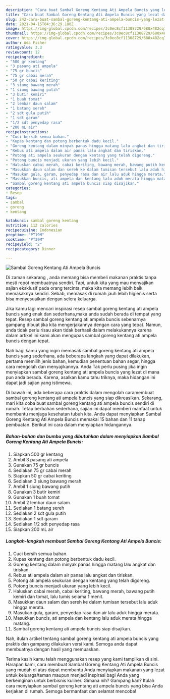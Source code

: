 ```yaml
---
description: "Cara buat Sambal Goreng Kentang Ati Ampela Buncis yang lezat dan Mudah Dibuat"
title: "Cara buat Sambal Goreng Kentang Ati Ampela Buncis yang lezat dan Mudah Dibuat"
slug: 242-cara-buat-sambal-goreng-kentang-ati-ampela-buncis-yang-lezat-dan-mudah-dibuat
date: 2021-04-15T04:36:29.180Z
image: https://img-global.cpcdn.com/recipes/3c0ec8cf11308729/680x482cq70/sambal-goreng-kentang-ati-ampela-buncis-foto-resep-utama.jpg
thumbnail: https://img-global.cpcdn.com/recipes/3c0ec8cf11308729/680x482cq70/sambal-goreng-kentang-ati-ampela-buncis-foto-resep-utama.jpg
cover: https://img-global.cpcdn.com/recipes/3c0ec8cf11308729/680x482cq70/sambal-goreng-kentang-ati-ampela-buncis-foto-resep-utama.jpg
author: Ada Fisher
ratingvalue: 3.3
reviewcount: 12
recipeingredient:
- "500 gr kentang"
- "3 pasang ati ampela"
- "75 gr buncis"
- "75 gr cabai merah"
- "50 gr cabai keriting"
- "3 siung bawang merah"
- "1 siung bawang putih"
- "3 butir kemiri"
- "1 buah tomat"
- "2 lembar daun salam"
- "1 batang sereh"
- "2 sdt gula putih"
- "1 sdt garam"
- "1/2 sdt penyedap rasa"
- "200 mL air"
recipeinstructions:
- "Cuci bersih semua bahan."
- "Kupas kentang dan potong berbentuk dadu kecil."
- "Goreng kentang dalam minyak panas hingga matang lalu angkat dan tiriskan."
- "Rebus ati ampela dalam air panas lalu angkat dan tiriskan."
- "Potong ati ampela seukuran dengan kentang yang telah digoreng."
- "Potong buncis menjadi ukuran yang lebih kecil."
- "Haluskan cabai merah, cabai keriting, bawang merah, bawang putih kemiri dan tomat, lalu tumis selama 1 menit."
- "Masukkan daun salam dan sereh ke dalam tumisan tersebut lalu aduk hingga merata."
- "Masukan gula, garam, penyedap rasa dan air lalu aduk hingga merata."
- "Masukkan buncis, ati ampela dan kentang lalu aduk merata hingga matang."
- "Sambal goreng kentang ati ampela buncis siap disajikan."
categories:
- Resep
tags:
- sambal
- goreng
- kentang

katakunci: sambal goreng kentang 
nutrition: 112 calories
recipecuisine: Indonesian
preptime: "PT19M"
cooktime: "PT39M"
recipeyield: "2"
recipecategory: Dinner

---
```



![Sambal Goreng Kentang Ati Ampela Buncis](https://img-global.cpcdn.com/recipes/3c0ec8cf11308729/680x482cq70/sambal-goreng-kentang-ati-ampela-buncis-foto-resep-utama.jpg)

Di zaman  sekarang , anda memang bisa membeli makanan praktis tanpa mesti repot membuatnya sendiri. Tapi, untuk kita yang mau menyajikan sajian eksklusif pada orang tercinta, maka kita memang lebih baik memasaknya sendiri. Sebab, memasak di rumah jauh lebih higienis serta bisa menyesuaikan dengan selera keluarga.

Jika kamu lagi mencari inspirasi resep sambal goreng kentang ati ampela buncis yang enak dan sederhana,maka anda sudah berada di tempat yang tepat. Resep sambal goreng kentang ati ampela buncis  sebenarnya gampang dibuat jika kita mengerjakannya dengan cara yang tepat. Namun, anda tidak perlu risau akan tidak berhasil dalam melakukannya 
karena dalam artikel ini kami akan mengupas sambal goreng kentang ati ampela buncis dengan tepat.  



Nah bagi kamu yang ingin memasak sambal goreng kentang ati ampela buncis yang sederhana, ada beberapa langkah yang dapat dilakukan, pertama memilih jenis bahan, kemudian penentuan bahan segar, hingga cara mengolah dan menyajikannya. Anda Tak perlu pusing jika ingin menyiapkan sambal goreng kentang ati ampela buncis yang lezat di mana pun anda berada. Karena, asalkan kamu  tahu triknya, maka hidangan ini dapat jadi sajian yang istimewa.

Di bawah ini, ada beberapa cara praktis  dalam mengolah caramembuat sambal goreng kentang ati ampela buncis yang siap dikreasikan. Sekarang, mari kita coba buat sambal goreng kentang ati ampela buncis sendiri di rumah. Tetap berbahan sederhana, sajian ini dapat memberi manfaat untuk membantu menjaga kesehatan tubuh kita. Anda dapat menyiapkan Sambal Goreng Kentang Ati Ampela Buncis memakai 15 bahan dan 11 tahap pembuatan. Berikut ini cara dalam menyiapkan hidangannya.

<!--inarticleads1-->

##### Bahan-bahan dan bumbu yang dibutuhkan dalam menyiapkan Sambal Goreng Kentang Ati Ampela Buncis:

1. Siapkan 500 gr kentang
1. Ambil 3 pasang ati ampela
1. Gunakan 75 gr buncis
1. Sediakan 75 gr cabai merah
1. Siapkan 50 gr cabai keriting
1. Sediakan 3 siung bawang merah
1. Ambil 1 siung bawang putih
1. Gunakan 3 butir kemiri
1. Gunakan 1 buah tomat
1. Ambil 2 lembar daun salam
1. Sediakan 1 batang sereh
1. Sediakan 2 sdt gula putih
1. Sediakan 1 sdt garam
1. Sediakan 1/2 sdt penyedap rasa
1. Siapkan 200 mL air




<!--inarticleads2-->

##### Langkah-langkah membuat Sambal Goreng Kentang Ati Ampela Buncis:

1. Cuci bersih semua bahan.
1. Kupas kentang dan potong berbentuk dadu kecil.
1. Goreng kentang dalam minyak panas hingga matang lalu angkat dan tiriskan.
1. Rebus ati ampela dalam air panas lalu angkat dan tiriskan.
1. Potong ati ampela seukuran dengan kentang yang telah digoreng.
1. Potong buncis menjadi ukuran yang lebih kecil.
1. Haluskan cabai merah, cabai keriting, bawang merah, bawang putih kemiri dan tomat, lalu tumis selama 1 menit.
1. Masukkan daun salam dan sereh ke dalam tumisan tersebut lalu aduk hingga merata.
1. Masukan gula, garam, penyedap rasa dan air lalu aduk hingga merata.
1. Masukkan buncis, ati ampela dan kentang lalu aduk merata hingga matang.
1. Sambal goreng kentang ati ampela buncis siap disajikan.




Nah, itulah artikel tentang  sambal goreng kentang ati ampela buncis  yang praktis dan gampang dilakukan versi kami. Semoga anda dapat membuatnya dengan hasil yang memuaskan. 

Terima kasih kamu telah menggunakan resep yang kami tampilkan di sini. Harapan kami, cara membuat  Sambal Goreng Kentang Ati Ampela Buncis yang mudah di atas dapat membantu Anda menyiapkan makanan yang lezat untuk keluarga/teman maupun menjadi inspirasi bagi Anda yang berkeinginan untuk berbisnis kuliner. Gimana nih? Gampang kan? Itulah cara menyiapkan sambal goreng kentang ati ampela buncis yang bisa Anda kerjakan di rumah. Semoga bermanfaat dan selamat mencoba!

